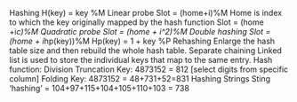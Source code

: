 Hashing 
	H(key) = key %M
Linear probe
 	Slot = (home+i)%M
		Home is index to which the key originally mapped by the hash function
	Slot = (home +i*c)%M
Quadratic probe
	Slot = (home + i^2)%M
Double hashing
	Slot = (home + i*hp(key))%M
	Hp(key) = 1 + key %P
Rehashing
	Enlarge the hash table size and then rebuild the whole hash table.
Separate chaining
	Linked list is used to store the individual keys that map to the same entry.
Hash function:
	Division
	Truncation
		Key: 4873152 = 812 [select digits from specific column]
	Folding
		Key: 4873152 = 48+731+52=831
	Hashing Strings
		Sting ‘hashing’ = 104+97+115+104+105+110+103 = 738
